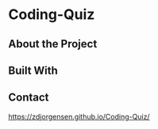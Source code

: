 <div id="top"></div>

# Coding-Quiz

<!-- ABOUT THE PROJECT -->
## About the Project

<!-- BUILT WITH -->
## Built With

<!-- CONTACT ME -->
## Contact

https://zdjorgensen.github.io/Coding-Quiz/
